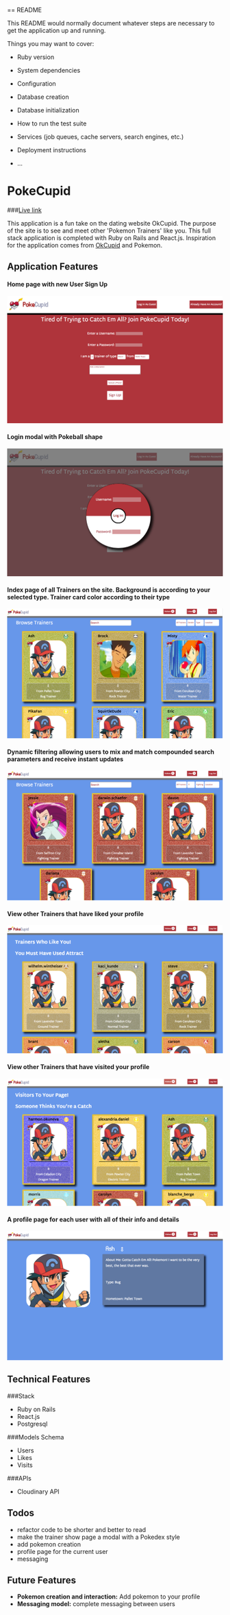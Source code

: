 == README

This README would normally document whatever steps are necessary to get the
application up and running.

Things you may want to cover:

* Ruby version

* System dependencies

* Configuration

* Database creation

* Database initialization

* How to run the test suite

* Services (job queues, cache servers, search engines, etc.)

* Deployment instructions

* ...



# PokeCupid

###[Live link](https://poke-cupid.herokuapp.com/)

This application is a fun take on the dating website OkCupid. The purpose of the site is to see and meet other 'Pokemon Trainers' like you. This full stack application is completed with Ruby on Rails and React.js. Inspiration for the application comes from [OkCupid](okcupid.com) and Pokemon.

## Application Features

#### Home page with new User Sign Up
![home_page]

#### Login modal with Pokeball shape
![modal]

#### Index page of all Trainers on the site. Background is according to your selected type. Trainer card color according to their type
![index]

#### Dynamic filtering allowing users to mix and match compounded search parameters and receive instant updates
![filter]

#### View other Trainers that have liked your profile
![likes]

#### View other Trainers that have visited your profile
![visits]

#### A profile page for each user with all of their info and details
![show]

[home_page]: ./docs/screenshots/homepage.png
[filter]: ./docs/screenshots/filterindex.png
[modal]: ./docs/screenshots/modallogin.png
[index]: ./docs/screenshots/homeindex.png
[likes]: ./docs/screenshots/likepage.png
[visits]: ./docs/screenshots/visitpage.png
[show]: ./docs/screenshots/showpage.png

## Technical Features

###Stack
* Ruby on Rails
* React.js
* Postgresql

###Models Schema
* Users
* Likes
* Visits

###APIs
* Cloudinary API

## Todos
* refactor code to be shorter and better to read
* make the trainer show page a modal with a Pokedex style
* add pokemon creation
* profile page for the current user
* messaging

## Future Features
* **Pokemon creation and interaction:** Add pokemon to your profile
* **Messaging model:** complete messaging between users


[views]: ./docs/views.md
[components]: ./docs/components.md
[stores]: ./docs/stores.md
[api-endpoints]: ./docs/api-endpoints.md
[schema]: ./docs/schema.md

